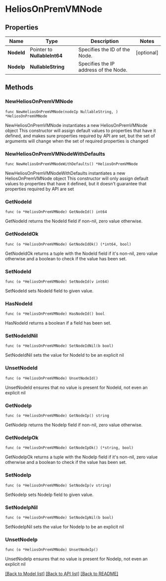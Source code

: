 # HeliosOnPremVMNode

## Properties

Name | Type | Description | Notes
------------ | ------------- | ------------- | -------------
**NodeId** | Pointer to **NullableInt64** | Specifies the ID of the Node. | [optional] 
**NodeIp** | **NullableString** | Specifies the IP address of the Node. | 

## Methods

### NewHeliosOnPremVMNode

`func NewHeliosOnPremVMNode(nodeIp NullableString, ) *HeliosOnPremVMNode`

NewHeliosOnPremVMNode instantiates a new HeliosOnPremVMNode object
This constructor will assign default values to properties that have it defined,
and makes sure properties required by API are set, but the set of arguments
will change when the set of required properties is changed

### NewHeliosOnPremVMNodeWithDefaults

`func NewHeliosOnPremVMNodeWithDefaults() *HeliosOnPremVMNode`

NewHeliosOnPremVMNodeWithDefaults instantiates a new HeliosOnPremVMNode object
This constructor will only assign default values to properties that have it defined,
but it doesn't guarantee that properties required by API are set

### GetNodeId

`func (o *HeliosOnPremVMNode) GetNodeId() int64`

GetNodeId returns the NodeId field if non-nil, zero value otherwise.

### GetNodeIdOk

`func (o *HeliosOnPremVMNode) GetNodeIdOk() (*int64, bool)`

GetNodeIdOk returns a tuple with the NodeId field if it's non-nil, zero value otherwise
and a boolean to check if the value has been set.

### SetNodeId

`func (o *HeliosOnPremVMNode) SetNodeId(v int64)`

SetNodeId sets NodeId field to given value.

### HasNodeId

`func (o *HeliosOnPremVMNode) HasNodeId() bool`

HasNodeId returns a boolean if a field has been set.

### SetNodeIdNil

`func (o *HeliosOnPremVMNode) SetNodeIdNil(b bool)`

 SetNodeIdNil sets the value for NodeId to be an explicit nil

### UnsetNodeId
`func (o *HeliosOnPremVMNode) UnsetNodeId()`

UnsetNodeId ensures that no value is present for NodeId, not even an explicit nil
### GetNodeIp

`func (o *HeliosOnPremVMNode) GetNodeIp() string`

GetNodeIp returns the NodeIp field if non-nil, zero value otherwise.

### GetNodeIpOk

`func (o *HeliosOnPremVMNode) GetNodeIpOk() (*string, bool)`

GetNodeIpOk returns a tuple with the NodeIp field if it's non-nil, zero value otherwise
and a boolean to check if the value has been set.

### SetNodeIp

`func (o *HeliosOnPremVMNode) SetNodeIp(v string)`

SetNodeIp sets NodeIp field to given value.


### SetNodeIpNil

`func (o *HeliosOnPremVMNode) SetNodeIpNil(b bool)`

 SetNodeIpNil sets the value for NodeIp to be an explicit nil

### UnsetNodeIp
`func (o *HeliosOnPremVMNode) UnsetNodeIp()`

UnsetNodeIp ensures that no value is present for NodeIp, not even an explicit nil

[[Back to Model list]](../README.md#documentation-for-models) [[Back to API list]](../README.md#documentation-for-api-endpoints) [[Back to README]](../README.md)


